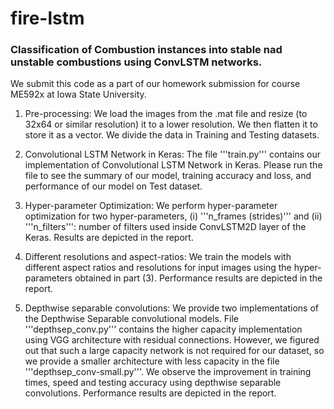 # fire-lstm
### Classification of Combustion instances into stable nad unstable combustions using ConvLSTM networks.

We submit this code as a part of our homework submission for course ME592x at Iowa State University.

1) Pre-processing:
We load the images from the .mat file and resize (to 32x64 or similar resolution) it to a lower resolution. We then flatten it to store it as a vector.
We divide the data in Training and Testing datasets.

2) Convolutional LSTM Network in Keras:
The file '''train.py''' contains our implementation of Convolutional LSTM Network in Keras. Please run the file to see the summary of our model, training accuracy and loss, and performance of our model on Test dataset.

3) Hyper-parameter Optimization:
We perform hyper-parameter optimization for two hyper-parameters, (i) '''n_frames (strides)''' and (ii) '''n_filters''': number of filters used inside ConvLSTM2D layer of the Keras. Results are depicted in the report.

4) Different resolutions and aspect-ratios:
We train the models with different aspect ratios and resolutions for input images using the hyper-parameters obtained in part (3). Performance results are depicted in the report.

5) Depthwise separable convolutions:
We provide two implementations of the Depthwise Separable convolutional models. File '''depthsep_conv.py''' contains the higher capacity implementation using VGG architecture with residual connections. However, we figured out that such a large capacity network is not required for our dataset, so we provide a smaller architecture with less capacity in the file '''depthsep_conv-small.py'''. We observe the improvement in training times, speed and testing accuracy using depthwise separable convolutions. Performance results are depicted in the report.
